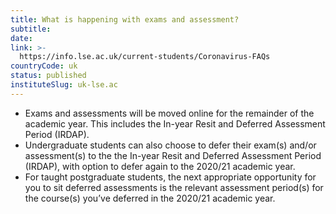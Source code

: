 ```yaml
---
title: What is happening with exams and assessment?
subtitle: 
date:  
link: >-
  https://info.lse.ac.uk/current-students/Coronavirus-FAQs
countryCode: uk
status: published
instituteSlug: uk-lse.ac
---
```

  * Exams and assessments will be moved online for the remainder of the academic year. This includes the In-year Resit and Deferred Assessment Period (IRDAP). 
  * Undergraduate students can also choose to defer their exam(s) and/or assessment(s) to the the In-year Resit and Deferred Assessment Period (IRDAP), with option to defer again to the 2020/21 academic year.
  * For taught postgraduate students, the next appropriate opportunity for you to sit deferred assessments is the relevant assessment period(s) for the course(s) you’ve deferred in the 2020/21 academic year.



